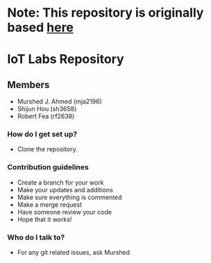 # Note: This repository is originally based [here](https://bitbucket.org/iotx007/labs/src/master/)


# IoT Labs Repository

## Members
* Murshed J. Ahmed (mja2196)
* Shijun Hou (sh3658)
* Robert Fea (rf2638)

### How do I get set up? ###

* Clone the repository.

### Contribution guidelines ###

* Create a branch for your work
* Make your updates and additions
* Make sure everything is commented
* Make a merge request
* Have someone review your code
* Hope that it works!

### Who do I talk to? ###

* For any git related issues, ask Murshed
